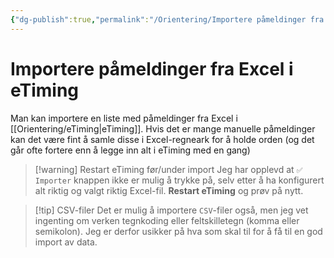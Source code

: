 ```yaml
---
{"dg-publish":true,"permalink":"/Orientering/Importere påmeldinger fra Excel i eTiming/","title":"Importere påmeldinger fra Excel i eTiming","tags":["etiming","orientering"]}
---
```



# Importere påmeldinger fra Excel i eTiming
Man kan importere en liste med påmeldinger fra Excel i [[Orientering/eTiming\|eTiming]]. Hvis det er mange manuelle påmeldinger kan det være fint å samle disse i Excel-regneark for å holde orden (og det går ofte fortere enn å legge inn alt i eTiming med en gang)

>[!warning] Restart eTiming før/under import
>Jeg har opplevd at `✅ Importer` knappen ikke er mulig å trykke på, selv etter å ha konfigurert alt riktig og valgt riktig Excel-fil. **Restart eTiming** og prøv på nytt.

>[!tip] CSV-filer
>Det er mulig å importere `CSV`-filer også, men jeg vet ingenting om verken tegnkoding eller feltskilletegn (komma eller semikolon). Jeg er derfor usikker på hva som skal til for å få til en god import av data.
